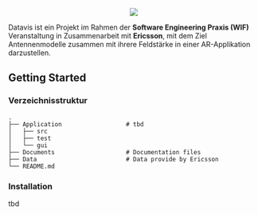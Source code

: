 <p align="center">
  <img src="https://i.imgur.com/vtd90lj.png" />
</p>

Datavis ist ein Projekt im Rahmen der **Software Engineering Praxis (WIF)** Veranstaltung in Zusammenarbeit mit **Ericsson**, mit dem Ziel Antennenmodelle zusammen mit ihrere Feldstärke in einer AR-Applikation darzustellen. 

## Getting Started
### Verzeichnisstruktur
    .
    ├── Application                  # tbd
    │   ├── src                 
    │   ├── test         
    │   └── gui                     
    ├── Documents                    # Documentation files 
    ├── Data                         # Data provide by Ericsson
    └── README.md
    
### Installation
tbd
